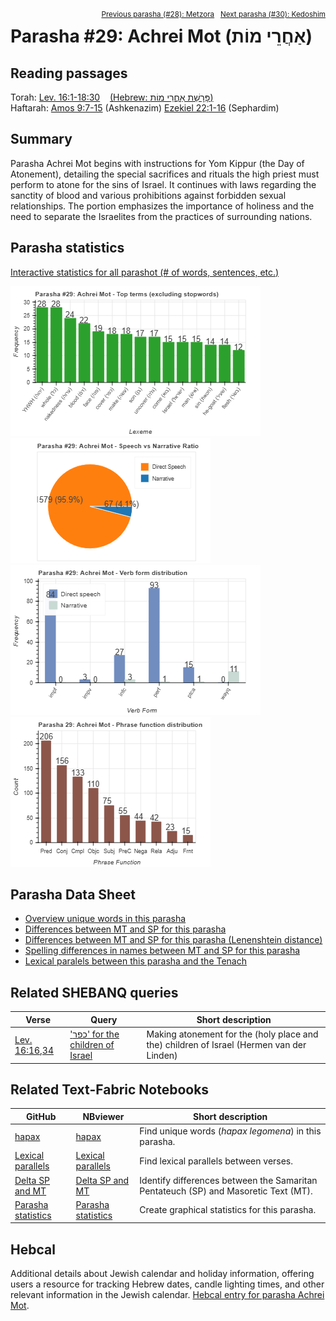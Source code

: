 <span style="float: right;"><sup><a href="../28%20-%20Metzora">Previous parasha (#28): Metzora</a> &nbsp;&nbsp;<a href="../30%20-%20Kedoshim">Next parasha (#30): Kedoshim</a></sup></span>

# Parasha #29: Achrei Mot (אַחֲרֵי מוֹת)

## Reading passages

Torah: [Lev. 16:1-18:30](https://www.stepbible.org/?q=version=NASB2020|reference=Lev.16:1-18:30&options=HNVUG) &nbsp;&nbsp; [(Hebrew: פָּרָשַׁת אַחֲרֵי מוֹת)](https://tikkun.io/#/p/achrei-mot)<br>
Haftarah: 
[Amos 9:7-15](https://www.stepbible.org/?q=version=NASB2020|reference=Amos.9:7-15&options=HNVUG) (Ashkenazim)
[Ezekiel 22:1-16](https://www.stepbible.org/?q=version=NASB2020|reference=Eze.22:1-16&options=HNVUG) (Sephardim)

## Summary

Parasha Achrei Mot begins with instructions for Yom Kippur (the Day of Atonement), detailing the special sacrifices and rituals the high priest must perform to atone for the sins of Israel. It continues with laws regarding the sanctity of blood and various prohibitions against forbidden sexual relationships. The portion emphasizes the importance of holiness and the need to separate the Israelites from the practices of surrounding nations​​.

## Parasha statistics

<a href="../../General/metrics_distribution.html" target="_blank">Interactive statistics for all parashot (# of words, sentences, etc.)</a>

<img src="top_terms.png">
<img src="speech_narrative_ratio.png">
<img src="verbform_distribution.png">
<img src="phrase_function_distribution.png">

## Parasha Data Sheet

<ul><li><a href="https://tonyjurg.github.io/Parashot/WeeklyParasha/29%20-%20Achrei%20Mot/hapax_legomena(Achrei_Mot).html" target="_blank">Overview unique words in this parasha</a>
</li><li><a href="https://tonyjurg.github.io/Parashot/WeeklyParasha/29%20-%20Achrei%20Mot/differences_MT_SP(Achrei_Mot).html" target="_blank">Differences between MT and SP for this parasha</a>
</li><li><a href="https://tonyjurg.github.io/Parashot/WeeklyParasha/29%20-%20Achrei%20Mot/levenshtein_differences_MT_SP(Achrei_Mot).html" target="_blank">Differences between MT and SP for this parasha (Lenenshtein distance)</a>
</li><li><a href="https://tonyjurg.github.io/Parashot/WeeklyParasha/29%20-%20Achrei%20Mot/spelling_differences_SP_MT(Achrei_Mot).html" target="_blank">Spelling differences in names between MT and SP for this parasha</a>
</li><li><a href="https://tonyjurg.github.io/Parashot/WeeklyParasha/29%20-%20Achrei%20Mot/lexical_parallels(Achrei_Mot).html" target="_blank">Lexical paralels between this parasha and the Tenach</a>
</li></ul>

## Related SHEBANQ queries

Verse | Query | Short description
--- | --- | --- 
<a href="https://www.stepbible.org/?q=version=NASB2020\|reference=Lev.16:16,34&options=HNVUG" target="_blank">Lev. 16:16,34</a> | <a href="https://shebanq.ancient-data.org/hebrew/text?iid=7045	&version=2021&page=1&mr=r&qw=q" target="_blank">'כפר' for the children of Israel</a> | Making atonement for the (holy place and the) children of Israel (Hermen van der Linden)


## Related Text-Fabric Notebooks

GitHub | NBviewer | Short description
---|---|---
<a href="https://github.com/tonyjurg/Parashot/tree/main/WeeklyParasha/29%20-%20Achrei%20Mot/hapax.ipynb" target="_blank">hapax</a> | <a href="https://nbviewer.org/github/tonyjurg/Parashot/blob/main/WeeklyParasha/29%20-%20Achrei%20Mot/hapax.ipynb" target="_blank">hapax</a>| Find unique words (*hapax legomena*) in this parasha.
<a href="https://github.com/tonyjurg/Parashot/tree/main/WeeklyParasha/29%20-%20Achrei%20Mot/lexical_parallels.ipynb" target="_blank">Lexical parallels</a> | <a href="https://nbviewer.org/github/tonyjurg/Parashot/blob/main/WeeklyParasha/29%20-%20Achrei%20Mot/lexical_parallels.ipynb" target="_blank">Lexical parallels</a>| Find lexical parallels between verses.
<a href="https://github.com/tonyjurg/Parashot/tree/main/WeeklyParasha/29%20-%20Achrei%20Mot/delta_mt_and_sp.ipynb" target="_blank">Delta SP and MT</a> | <a href="https://nbviewer.org/github/tonyjurg/Parashot/blob/main/WeeklyParasha/29%20-%20Achrei%20Mot/delta_mt_and_sp.ipynb" target="_blank">Delta SP and MT</a>| Identify differences between the Samaritan Pentateuch (SP) and Masoretic Text (MT).
<a href="https://github.com/tonyjurg/Parashot/tree/main/WeeklyParasha/29%20-%20Achrei%20Mot/parasha_analysis.ipynb" target="_blank">Parasha statistics</a> | <a href="https://nbviewer.org/github/tonyjurg/Parashot/blob/main/WeeklyParasha/29%20-%20Achrei%20Mot/parasha_analysis.ipynb" target="_blank">Parasha statistics</a>| Create graphical statistics for this parasha.

## Hebcal

Additional details about Jewish calendar and holiday information, offering users a resource for tracking Hebrew dates, candle lighting times, and other relevant information in the Jewish calendar. [Hebcal entry for parasha Achrei Mot](https://www.hebcal.com/sedrot/achrei-mot).

